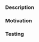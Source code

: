 <!-- ATTENTION: Using this pull request template is mandatory. -->

### Description
<!-- Please describe the change that was made. Go into as much technical detail as you wish. -->

### Motivation
<!-- Please describe WHY you are making this change. This may include links to GitHub issues if relevant. -->

### Testing
<!-- Outline any testing you've done for these changes. You may provide screen shots, copy/paste from logs, etc. as evidence. -->
